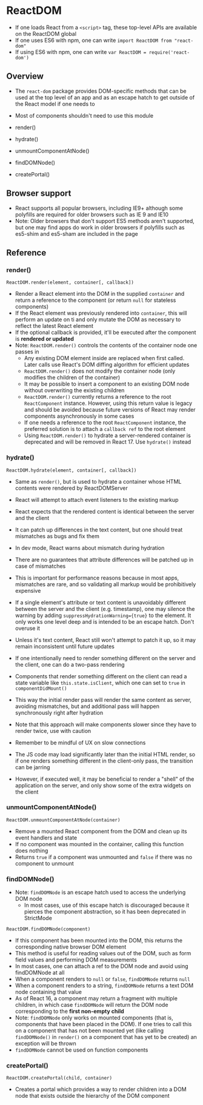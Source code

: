 # ReactDOM

- If one loads React from a `<script>` tag, these top-level APIs are available on the ReactDOM global
- If one uses ES6 with npm, one can write `import ReactDOM from "react-dom"`
- If using ES6 with npm, one can write `var ReactDOM = require('react-dom')`

## Overview

- The `react-dom` package provides DOM-specific methods that can be used at the top level of an app and as an escape hatch to get outside of the React model if one needs to
- Most of components shouldn't need to use this module

- render()
- hydrate()
- unmountComponentAtNode()
- findDOMNode()
- createPortal()

## Browser support

- React supports all popular browsers, including IE9+ although some polyfills are required for older browsers such as IE 9 and IE10
- Note: Older browsers that don't support ES5 methods aren't supported, but one may find apps do work in older browsers if polyfills such as es5-shim and es5-sham are included in the page

## Reference

### render()

`ReactDOM.render(element, container[, callback])`

- Render a React element into the DOM in the supplied `container` and return a reference to the component (or return `null` for stateless components)
- If the React element was previously rendered into `container`, this will perform an update on ti and only mutate the DOM as necessary to reflect the latest React element
- If the optional callback is provided, it'll be executed after the component is **rendered or updated**
- Note: `ReactDOM.render()` controls the contents of the container node one passes in
  - Any existing DOM element inside are replaced when first called. Later calls use React's DOM diffing algorithm for efficient updates
  - `ReactDOM.render()` does not modify the container node (only modifies the children of the container)
  - It may be possible to insert a component to an existing DOM node without overwriting the existing children
  - `ReactDOM.render()` currently returns a reference to the root `ReactComponent` instance. However, using this return value is legacy and should be avoided because future versions of React may render components asynchronously in some cases
  - If one needs a reference to the root `ReactComponent` instance, the preferred solution is to attach a `callback ref` to the root element
  - Using `ReactDOM.render()` to hydrate a server-rendered container is deprecated and will be removed in React 17. Use `hydrate()` instead

### hydrate()

`ReactDOM.hydrate(element, container[, callback])`

- Same as `render()`, but is used to hydrate a container whose HTML contents were rendered by ReactDOMServer
- React will attempt to attach event listeners to the existing markup

- React expects that the rendered content is identical between the server and the client
- It can patch up differences in the text content, but one should treat mismatches as bugs and fix them
- In dev mode, React warns about mismatch during hydration
- There are no guarantees that attribute differences will be patched up in case of mismatches
- This is important for performance reasons because in most apps, mismatches are rare, and so validating all markup would be prohibitively expensive

- If a single element's attribute or text content is unavoidably different between the server and the client (e.g. timestamp), one may silence the warning by adding `suppressHydrationWarning={true}` to the element. It only works one level deep and is intended to be an escape hatch. Don't overuse it
- Unless it's text content, React still won't attempt to patch it up, so it may remain inconsistent until future updates

- If one intentionally need to render something different on the server and the client, one can do a two-pass rendering
- Components that render something different on the client can read a state variable like `this.state.isClient`, which one can set to `true` in `componentDidMount()`
- This way the initial render pass will render the same content as server, avoiding mismatches, but and additional pass will happen synchronously right after hydration
- Note that this approach will make components slower since they have to render twice, use with caution

- Remember to be mindful of UX on slow connections
- The JS code may load significantly later than the initial HTML render, so if one renders something different in the client-only pass, the transition can be jarring
- However, if executed well, it may be beneficial to render a "shell" of the application on the server, and only show some of the extra widgets on the client

### unmountComponentAtNode()

`ReactDOM.unmountComponentAtNode(container)`

- Remove a mounted React component from the DOM and clean up its event handlers and state
- If no component was mounted in the container, calling this function does nothing
- Returns `true` if a component was unmounted and `false` if there was no component to unmount

### findDOMNode()

- Note: `findDOMNode` is an escape hatch used to access the underlying DOM node
  - In most cases, use of this escape hatch is discouraged because it pierces the component abstraction, so it has been deprecated in StrictMode

`ReactDOM.findDOMNode(component)`

- If this component has been mounted into the DOM, this returns the corresponding native browser DOM element
- This method is useful for reading values out of the DOM, such as form field values and performing DOM measurements
- In most cases, one can attach a ref to the DOM node and avoid using findDOMNode at all
- When a component renders to `null` or `false`, `findDOMNode` returns `null`
- When a component renders to a string, `findDOMNode` returns a text DOM node containing that value
- As of React 16, a component may return a fragment with multiple children, in which case `findDOMNode` will return the DOM node corresponding to the **first non-empty child**
- Note: `findDOMNode` only works on mounted components (that is, components that have been placed in the DOM). If one tries to call this on a component that has not been mounted yet (like calling `findDOMNode()` in `render()` on a component that has yet to be created) an exception will be thrown
- `findDOMNode` cannot be used on function components

### createPortal()

`ReactDOM.createPortal(child, container)`

- Creates a portal which provides a way to render children into a DOM node that exists outside the hierarchy of the DOM component